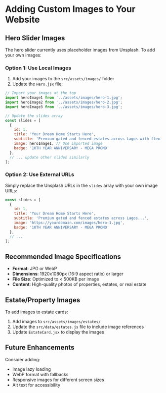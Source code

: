 # Adding Custom Images to Your Website

## Hero Slider Images

The hero slider currently uses placeholder images from Unsplash. To add your own images:

### Option 1: Use Local Images

1. Add your images to the `src/assets/images/` folder
2. Update the `Hero.jsx` file:

```javascript
// Import your images at the top
import heroImage1 from '../assets/images/hero-1.jpg';
import heroImage2 from '../assets/images/hero-2.jpg';
import heroImage3 from '../assets/images/hero-3.jpg';

// Update the slides array
const slides = [
  {
    id: 1,
    title: 'Your Dream Home Starts Here',
    subtitle: 'Premium gated and fenced estates across Lagos with flexible payment plans.',
    image: heroImage1, // Use imported image
    badge: '10TH YEAR ANNIVERSARY - MEGA PROMO'
  },
  // ... update other slides similarly
];
```

### Option 2: Use External URLs

Simply replace the Unsplash URLs in the `slides` array with your own image URLs:

```javascript
const slides = [
  {
    id: 1,
    title: 'Your Dream Home Starts Here',
    subtitle: 'Premium gated and fenced estates across Lagos...',
    image: 'https://yourdomain.com/images/hero-1.jpg',
    badge: '10TH YEAR ANNIVERSARY - MEGA PROMO'
  },
  // ...
];
```

## Recommended Image Specifications

- **Format**: JPG or WebP
- **Dimensions**: 1920x1080px (16:9 aspect ratio) or larger
- **File Size**: Optimized to < 500KB per image
- **Content**: High-quality photos of properties, estates, or real estate

## Estate/Property Images

To add images to estate cards:

1. Add images to `src/assets/images/estates/`
2. Update the `src/data/estates.js` file to include image references
3. Update `EstateCard.jsx` to display the images

## Future Enhancements

Consider adding:
- Image lazy loading
- WebP format with fallbacks
- Responsive images for different screen sizes
- Alt text for accessibility
